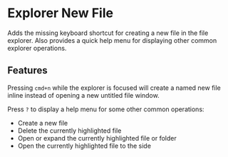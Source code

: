 # Explorer New File

Adds the missing keyboard shortcut for creating a new file in the file explorer.
Also provides a quick help menu for displaying other common explorer operations.

## Features

Pressing `cmd+n` while the explorer is focused will create a named new file inline
instead of opening a new untitled file window.

Press `?` to display a help menu for some other common operations:
- Create a new file
- Delete the currently highlighted file
- Open or expand the currently highlighted file or folder
- Open the currently highlighted file to the side